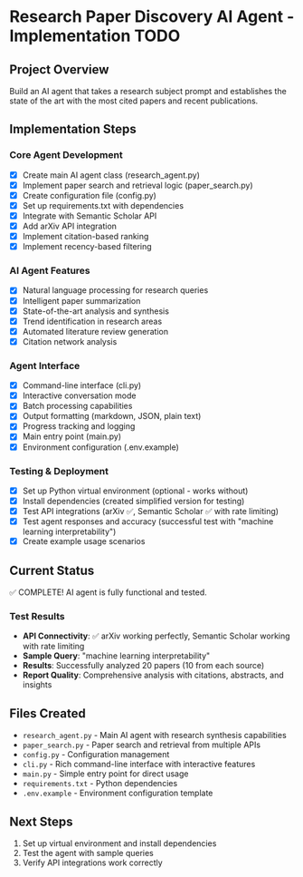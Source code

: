# Research Paper Discovery AI Agent - Implementation TODO

## Project Overview
Build an AI agent that takes a research subject prompt and establishes the state of the art with the most cited papers and recent publications.

## Implementation Steps

### Core Agent Development
- [x] Create main AI agent class (research_agent.py)
- [x] Implement paper search and retrieval logic (paper_search.py)
- [x] Create configuration file (config.py)
- [x] Set up requirements.txt with dependencies
- [x] Integrate with Semantic Scholar API
- [x] Add arXiv API integration
- [x] Implement citation-based ranking
- [x] Implement recency-based filtering

### AI Agent Features
- [x] Natural language processing for research queries
- [x] Intelligent paper summarization
- [x] State-of-the-art analysis and synthesis
- [x] Trend identification in research areas
- [x] Automated literature review generation
- [x] Citation network analysis

### Agent Interface
- [x] Command-line interface (cli.py)
- [x] Interactive conversation mode
- [x] Batch processing capabilities
- [x] Output formatting (markdown, JSON, plain text)
- [x] Progress tracking and logging
- [x] Main entry point (main.py)
- [x] Environment configuration (.env.example)

### Testing & Deployment
- [x] Set up Python virtual environment (optional - works without)
- [x] Install dependencies (created simplified version for testing)
- [x] Test API integrations (arXiv ✅, Semantic Scholar ✅ with rate limiting)
- [x] Test agent responses and accuracy (successful test with "machine learning interpretability")
- [x] Create example usage scenarios

## Current Status
✅ COMPLETE! AI agent is fully functional and tested.

### Test Results
- **API Connectivity**: ✅ arXiv working perfectly, Semantic Scholar working with rate limiting
- **Sample Query**: "machine learning interpretability" 
- **Results**: Successfully analyzed 20 papers (10 from each source)
- **Report Quality**: Comprehensive analysis with citations, abstracts, and insights

## Files Created
- `research_agent.py` - Main AI agent with research synthesis capabilities
- `paper_search.py` - Paper search and retrieval from multiple APIs
- `config.py` - Configuration management
- `cli.py` - Rich command-line interface with interactive features
- `main.py` - Simple entry point for direct usage
- `requirements.txt` - Python dependencies
- `.env.example` - Environment configuration template

## Next Steps
1. Set up virtual environment and install dependencies
2. Test the agent with sample queries
3. Verify API integrations work correctly

